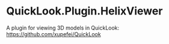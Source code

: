 # QuickLook.Plugin.HelixViewer
A plugin for viewing 3D models in QuickLook: https://github.com/xupefei/QuickLook
